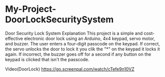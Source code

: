 # My-Project-DoorLockSecuritySystem
Door Security Lock System Explanation
This project is a simple and cost-effective electronic door lock using an Arduino, 4x4 keypad, servo motor, and buzzer. The user enters a four-digit passcode on the keypad. If correct, the servo unlocks the door to lock it you clik the "*" on the keypad it locks it again. If incorrect, the buzzer goes off for a second if any button on the keypad is clicked that isn't the passcode.

Video(DoorLock) https://go.screenpal.com/watch/cTefe9n10VZ
